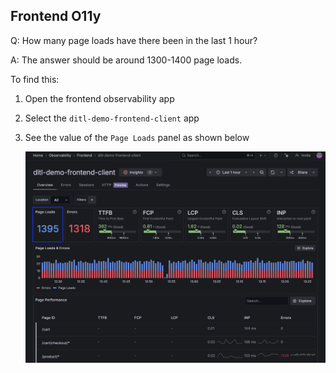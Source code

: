 ## Frontend O11y
Q:  How many page loads have there been in the last 1 hour?

A: The answer should be around 1300-1400 page loads.

To find this:
1. Open the frontend observability app
1. Select the `ditl-demo-frontend-client` app
1. See the value of the `Page Loads` panel as shown below

    ![Page Loads panel](/images/breakout_1/1.1-frontend-o11y.png)

